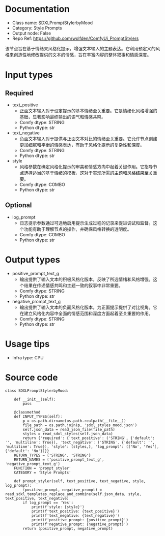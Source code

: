 # Documentation
- Class name: SDXLPromptStylerbyMood
- Category: Style Prompts
- Output node: False
- Repo Ref: https://github.com/wolfden/ComfyUi_PromptStylers

该节点旨在基于情绪来风格化提示，增强文本输入的主题表达。它利用预定义的风格来创造性地修改提供的文本的情感，旨在丰富内容的整体叙事和情感深度。

# Input types
## Required
- text_positive
    - 正面文本输入对于设定提示的基本情绪至关重要。它是情绪化风格增强的基础，显著影响最终输出的语气和情感共鸣。
    - Comfy dtype: STRING
    - Python dtype: str
- text_negative
    - 负面文本输入对于提供与正面文本对比的情绪至关重要。它允许节点创建更加细腻和平衡的情感表达，有助于风格化提示的复杂性和深度。
    - Comfy dtype: STRING
    - Python dtype: str
- style
    - 风格参数在确定风格化提示的审美和情感方向中起着关键作用。它指导节点选择适当的基于情绪的模板，这对于实现所需的主题和风格结果至关重要。
    - Comfy dtype: COMBO
    - Python dtype: str
## Optional
- log_prompt
    - 日志提示参数通过可选地启用提示生成过程的记录来促进调试和监督。这个功能有助于理解节点的操作，并确保风格转换的透明度。
    - Comfy dtype: COMBO
    - Python dtype: str

# Output types
- positive_prompt_text_g
    - 输出提供了输入文本的积极风格化版本，反映了所选情绪和风格增强。这个结果在传递情感共鸣和主题一致的叙事中非常重要。
    - Comfy dtype: STRING
    - Python dtype: str
- negative_prompt_text_g
    - 输出提供了输入文本的负面风格化版本，为正面提示提供了对比视角。它在建立风格化内容中全面的情感范围和深度方面起着至关重要的作用。
    - Comfy dtype: STRING
    - Python dtype: str

# Usage tips
- Infra type: CPU

# Source code
```
class SDXLPromptStylerbyMood:

    def __init__(self):
        pass

    @classmethod
    def INPUT_TYPES(self):
        p = os.path.dirname(os.path.realpath(__file__))
        file_path = os.path.join(p, 'sdxl_styles_mood.json')
        self.json_data = read_json_file(file_path)
        styles = read_sdxl_styles(self.json_data)
        return {'required': {'text_positive': ('STRING', {'default': '', 'multiline': True}), 'text_negative': ('STRING', {'default': '', 'multiline': True}), 'style': (styles,), 'log_prompt': (['No', 'Yes'], {'default': 'No'})}}
    RETURN_TYPES = ('STRING', 'STRING')
    RETURN_NAMES = ('positive_prompt_text_g', 'negative_prompt_text_g')
    FUNCTION = 'prompt_styler'
    CATEGORY = 'Style Prompts'

    def prompt_styler(self, text_positive, text_negative, style, log_prompt):
        (positive_prompt, negative_prompt) = read_sdxl_templates_replace_and_combine(self.json_data, style, text_positive, text_negative)
        if log_prompt == 'Yes':
            print(f'style: {style}')
            print(f'text_positive: {text_positive}')
            print(f'text_negative: {text_negative}')
            print(f'positive_prompt: {positive_prompt}')
            print(f'negative_prompt: {negative_prompt}')
        return (positive_prompt, negative_prompt)
```